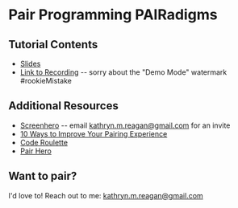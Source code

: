 # Pair Programming PAIRadigms

## Tutorial Contents
- [Slides](https://drive.google.com/open?id=1d-EPrjLHNVV72u1JkEOLirRvr68jPF1W4CSrHTGmWx4)
- [Link to Recording](https://drive.google.com/file/d/0B4oIwiIQoiI0TVdxUmRYS0pwckU/view?usp=sharing) -- sorry about the "Demo Mode" watermark #rookieMistake

## Additional Resources 
- [Screenhero](https://screenhero.com/) -- email kathryn.m.reagan@gmail.com for an invite
- [10 Ways to Improve Your Pairing Experience](https://www.thoughtworks.com/insights/blog/10-ways-improve-your-pairing-experience)
- [Code Roulette](https://www.coderoulette.com/)
- [Pair Hero](http://www.happyprog.com/pairhero/)

## Want to pair?
I'd love to! Reach out to me: kathryn.m.reagan@gmail.com
